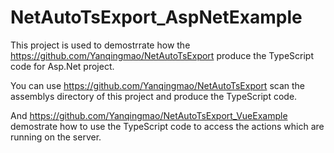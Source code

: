 ﻿# NetAutoTsExport_AspNetExample 
This project is used to demostrrate how the <https://github.com/Yanqingmao/NetAutoTsExport> produce the TypeScript
code for Asp.Net project.

You can use <https://github.com/Yanqingmao/NetAutoTsExport> scan the assemblys directory of this project and produce the 
TypeScript code.

And <https://github.com/Yanqingmao/NetAutoTsExport_VueExample> demostrate how to use the TypeScript
code to access the actions which are running on the server.

